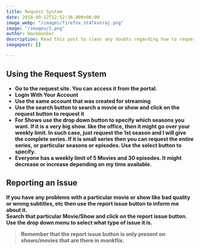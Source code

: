 ```yaml
---
title: Request System
date: 2018-09-12T12:52:36.000+06:00
image_webp: "/images/firefox_st4lkvnraj.png"
image: "/images/2.png"
author: Hackmonker
description: Read this post to clear any doubts regarding how to request in Monkflix
imagepost: []

---
```

## Using the Request System

* **Go to the request site. You can access it from the portal.**
* **Login With Your Account**
* **Use the same account that was created for streaming**
* **Use the search button to search a movie or show and click on the request button to request it**
* **For Shows use the drop down button to specify which seasons you want. If it is a very big show. like the office, then it might go over your weekly limit. In such case, just request the 1st season and I will give the complete series. If it is small series then you can request the entire series, or particular seasons or episodes. Use the select button to specify.**
* **Everyone has a weekly limit of 5 Movies and 30 episodes. It might decrease or increase depending on my time available.**

## Reporting an Issue

**If you have any problems with a particular movie or show like bad quality or wrong subtitles, etc then use the report issue button to inform me about it.  
Search that particular Movie/Show and click on the report issue button. Use the drop down menu to select what type of issue it is.**

> **Remember that the report issue button is only present on shows/movies that are there in monkflix.**